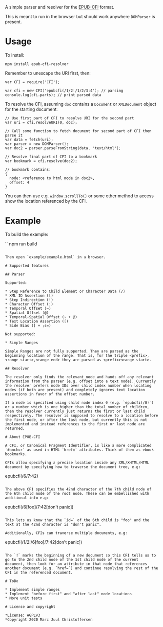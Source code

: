 A simple parser and resolver for the [EPUB-CFI](http://idpf.org/epub/linking/cfi/epub-cfi.html) format.

This is meant to run in the browser but should work anywhere `DOMParser` is present.

# Usage

To install:

```
npm install epub-cfi-resolver
```

Remember to unescape the URI first, then:

```
var CFI = require('CFI');

var cfi = new CFI('epubcfi(/1/2!/1/2/3:4'); // parsing
console.log(cfi.parts); // print parsed data
```

To resolve the CFI, assuming `doc` contains a `Document` or `XMLDocument` object for the starting document:

```
// Use first part of CFI to resolve URI for the second part
var uri = cfi.resolveURI(0, doc);

// Call some function to fetch document for second part of CFI then parse it
var data = fetch(uri);
var parser = new DOMParser();
var doc2 = parser.parseFromString(data, 'text/html');

// Resolve final part of CFI to a bookmark
var bookmark = cfi.resolve(doc2);

// bookmark contains:
{
  node: <reference to html node in doc2>,
  offset: 4
}
```

You can then use e.g. `window.scrollTo()` or some other method to access show the location referenced by the CFI.

# Example

To build the example:

``
npm run build
```

Then open `example/example.html` in a browser.

# Supported features

## Parser

Supported:

* Step Reference to Child Element or Character Data (/)
* XML ID Assertion ([)
* Step Indirection (!)
* Character Offset (:)
* Temporal Offset (~)
* Spatial Offset (@)
* Temporal-Spatial Offset (~ + @)
* Text Location Assertion ([)
* Side Bias ([ + ;s=)

Not supported:

* Simple Ranges

Simple Ranges are not fully supported. They are parsed as the beginning location of the range. That is, for the triple <prefix>,<range-start>,<range-end> they are parsed as <prefix><range-start>.

## Resolver

The resolver only finds the relevant node and hands off any relevant information from the parser (e.g. offset into a text node). Currently the resolver prefers node IDs over child index number when locating nodes (if both are present) and completely ignores text location assertions in favor of the offset number. 

If a node is specified using child node index 0 (e.g. `epubcfi(/0)`) or a number which is one higher than the total number of children, then the resolver currently just returns the first or last child respectively. The resolver is supposed to resolve to a location before the first node, or after the last node, but currently this is not implemented and instead references to the first or last node are returned.

# About EPUB-CFI

A CFI, or Canonical Fragment Identifier, is like a more complicated `#anchor` as used in HTML `href=` attributes. Think of them as ebook bookmarks.

CFIs allow specifying a precise location inside any XML/XHTML/HTML document by specifying how to traverse the document tree, e.g:

```
epubcfi(/6/7:42)
```

The above CFI specifies the 42nd character of the 7th child node of the 6th child node of the root node. These can be embellished with additional info e.g:

```
epubcfi(/6[foo]/7:42[don't panic])
```

This lets us know that the `id=` of the 6th child is "foo" and the text at the 42nd character is "don't panic".

Additionally, CFIs can traverse multiple documents, e.g:

```
epubcfi(/1/2!/6[foo]/7:42[don't panic])
```

The `!` marks the beginning of a new document so this CFI tells us to go to the 2nd child node of the 1st child node of the current document, then look for an attribute in that node that references another document (e.g. `href=`) and continue resolving the rest of the CFI in the referenced document.

# ToDo

* Implement simple ranges
* Implement "before first" and "after last" node locations
* More unit tests

# License and copyright

*License: AGPLv3
*Copyright 2020 Marc Juul Christoffersen 


